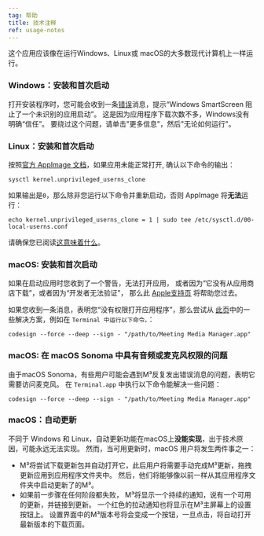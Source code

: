 ```yaml
---
tag: 帮助
title: 技术注释
ref: usage-notes
---
```


这个应用应该像在运行Windows、Linux或 macOS的大多数现代计算机上一样运行。

### Windows：安装和首次启动

打开安装程序时，您可能会收到一条[错误](assets/img/other/win-smartscreen.png)消息，提示“Windows SmartScreen 阻止了一个未识别的应用启动”。 这是因为应用程序下载次数不多，Windows没有明确“信任”。 要绕过这个问题，请单击"更多信息"，然后"无论如何运行"。

### Linux：安装和首次启动

按照[官方 AppImage 文档](https://docs.appimage.org/user-guide/troubleshooting/electron-sandboxing.html)，如果应用未能正常打开, 确认以下命令的输出：

`sysctl kernel.unprivileged_userns_clone`

如果输出是`0`，那么除非您运行以下命令并重新启动，否则 AppImage 将**无法**运行：

`echo kernel.unprivileged_userns_clone = 1 | sudo tee /etc/sysctl.d/00-local-userns.conf`

请确保您已阅读[这意味着什么](https://lwn.net/Articles/673597/)。

### macOS: 安装和首次启动

如果在启动应用时您收到了一个警告，无法打开应用， 或者因为“它没有从应用商店下载”，或者因为“开发者无法验证”， 那么此 [Apple支持页](https://support.apple.com/en-ca/HT202491) 将帮助您过去。

如果您收到一条消息，表明您“没有权限打开应用程序”，那么尝试从 [此页](https://stackoverflow.com/questions/64842819/cant-run-app-because-of-permission-in-big-sur/64895860)中的一些解决方案，例如在 `Terminal 中运行以下命令。`：

`codesign --force --deep --sign - "/path/to/Meeting Media Manager.app"`

### macOS: 在 macOS Sonoma 中具有音频或麦克风权限的问题

由于macOS Sonoma，有些用户可能会遇到M³反复发出错误消息的问题，表明它需要访问麦克风。 在 `Terminal.app` 中执行以下命令能解决一些问题：

`codesign --force --deep --sign - "/path/to/Meeting Media Manager.app"`

### macOS：自动更新

不同于 Windows 和 Linux，自动更新功能在macOS上**没能实现**，出于技术原因，可能永远无法实现。 然而，当可用更新时，macOS 用户将发生两件事之一：

- M³将尝试下载更新包并自动打开它，此后用户将需要手动完成M³更新，拖拽更新应用到应用程序文件夹中。 然后，他们将能够像以前一样从其应用程序文件夹中启动更新了的M³。
- 如果前一步骤在任何阶段都失败， M³将显示一个持续的通知，说有一个可用的更新，并链接到更新。 一个红色的拉动通知也将显示在M³主屏幕上的设置按钮上。 设置界面中的M³版本号将会变成一个按钮，一旦点击，将自动打开最新版本的下载页面。
